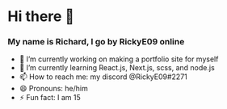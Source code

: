 # Hi there 👋
### My name is Richard, I go by RickyE09 online
- 🔭 I’m currently working on making a portfolio site for myself
- 🌱 I’m currently learning React.js, Next.js, scss, and node.js
- 📫 How to reach me: my discord @RickyE09#2271 
- 😄 Pronouns: he/him
- ⚡ Fun fact: I am 15
